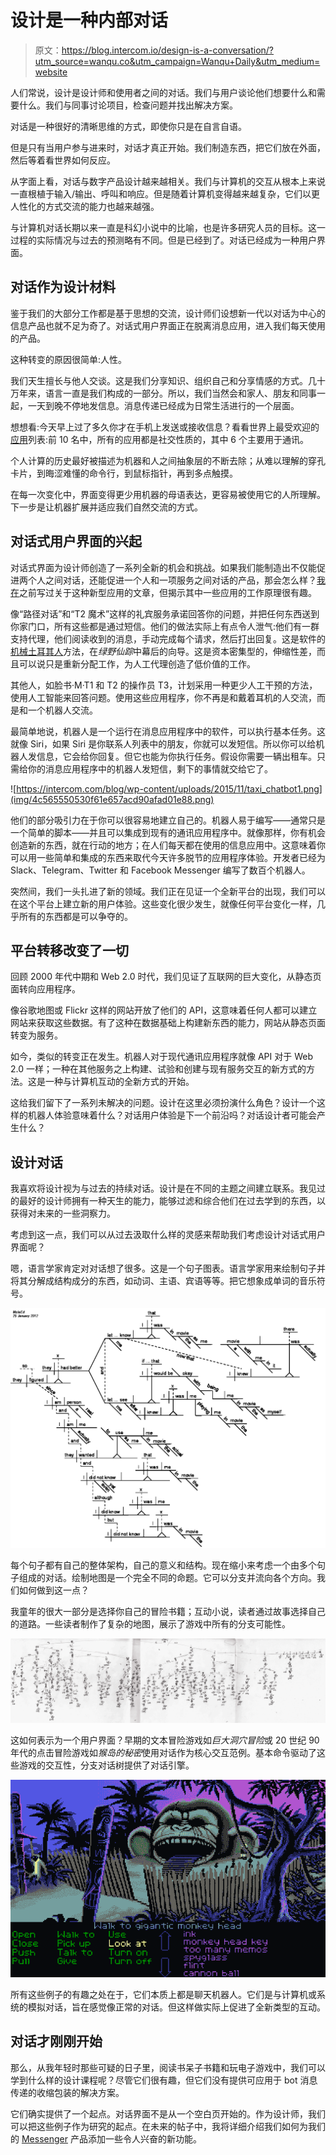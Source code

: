 # 设计是一种内部对话

> 原文：<https://blog.intercom.io/design-is-a-conversation/?utm_source=wanqu.co&utm_campaign=Wanqu+Daily&utm_medium=website>

人们常说，设计是设计师和使用者之间的对话。我们与用户谈论他们想要什么和需要什么。我们与同事讨论项目，检查问题并找出解决方案。

对话是一种很好的清晰思维的方式，即使你只是在自言自语。

但是只有当用户参与进来时，对话才真正开始。我们制造东西，把它们放在外面，然后等着看世界如何反应。

从字面上看，对话与数字产品设计越来越相关。我们与计算机的交互从根本上来说一直根植于输入/输出、呼叫和响应。但是随着计算机变得越来越复杂，它们以更人性化的方式交流的能力也越来越强。

与计算机对话长期以来一直是科幻小说中的比喻，也是许多研究人员的目标。这一过程的实际情况与过去的预测略有不同。但是已经到了。对话已经成为一种用户界面。

## 对话作为设计材料

鉴于我们的大部分工作都是基于思想的交流，设计师们设想新一代以对话为中心的信息产品也就不足为奇了。对话式用户界面正在脱离消息应用，进入我们每天使用的产品。

这种转变的原因很简单:人性。

我们天生擅长与他人交谈。这是我们分享知识、组织自己和分享情感的方式。几十万年来，语言一直是我们构成的一部分。所以，我们当然会和家人、朋友和同事一起，一天到晚不停地发信息。消息传递已经成为日常生活进行的一个层面。

想想看:今天早上过了多久你才在手机上发送或接收信息？看看世界上最受欢迎的[应用](http://www.slideshare.net/kleinerperkins/internet-trends-v1/47)列表:前 10 名中，所有的应用都是社交性质的，其中 6 个主要用于通讯。

个人计算的历史最好被描述为机器和人之间抽象层的不断去除；从难以理解的穿孔卡片，到晦涩难懂的命令行，到鼠标指针，再到多点触摸。

在每一次变化中，界面变得更少用机器的母语表达，更容易被使用它的人所理解。下一步是让机器扩展并适应我们自然交流的方式。

## 对话式用户界面的兴起

对话式界面为设计师创造了一系列全新的机会和挑战。如果我们能制造出不仅能促进两个人之间对话，还能促进一个人和一项服务之间对话的产品，那会怎么样？[我在](https://www.intercom.com/blog/messaging-apps-just-getting-started/)之前写过关于这种新型应用的文章，但揭示其中一些应用的工作原理很有趣。

像“路径对话”和“T2 魔术”这样的礼宾服务承诺回答你的问题，并把任何东西送到你家门口，所有这些都是通过短信。他们的做法实际上有点令人泄气:他们有一群支持代理，他们阅读收到的消息，手动完成每个请求，然后打出回复。这是软件的[机械土耳其人](https://en.wikipedia.org/wiki/The_Turk)方法，在*绿野仙踪*中幕后的向导。这是资本密集型的，伸缩性差，而且可以说只是重新分配工作，为人工代理创造了低价值的工作。

其他人，如脸书·M·T1 和 T2 的操作员 T3，计划采用一种更少人工干预的方法，使用人工智能来回答问题。使用这些应用程序，你不再是和戴着耳机的人交流，而是和一个机器人交流。

最简单地说，机器人是一个运行在消息应用程序中的软件，可以执行基本任务。这就像 Siri，如果 Siri 是你联系人列表中的朋友，你就可以发短信。所以你可以给机器人发信息，它会给你回复。但它也能为你执行任务。假设你需要一辆出租车。只需给你的消息应用程序中的机器人发短信，剩下的事情就交给它了。

![https://intercom.com/blog/wp-content/uploads/2015/11/taxi_chatbot1.png](img/4c565550530f61e657acd90afad01e88.png)

他们的部分吸引力在于你可以很容易地建立自己的。机器人易于编写——通常只是一个简单的脚本——并且可以集成到现有的通讯应用程序中。就像那样，你有机会创造新的东西，就在行动的地方；在人们每天都在使用的信息应用中。这意味着你可以用一些简单和集成的东西来取代今天许多脱节的应用程序体验。开发者已经为 Slack、Telegram、Twitter 和 Facebook Messenger 编写了数百个机器人。

突然间，我们一头扎进了新的领域。我们正在见证一个全新平台的出现，我们可以在这个平台上建立新的用户体验。这些变化很少发生，就像任何平台变化一样，几乎所有的东西都是可以争夺的。

## 平台转移改变了一切

回顾 2000 年代中期和 Web 2.0 时代，我们见证了互联网的巨大变化，从静态页面转向应用程序。

像谷歌地图或 Flickr 这样的网站开放了他们的 API，这意味着任何人都可以建立网站来获取这些数据。有了这种在数据基础上构建新东西的能力，网站从静态页面转变为服务。

如今，类似的转变正在发生。机器人对于现代通讯应用程序就像 API 对于 Web 2.0 一样；一种在其他服务之上构建、试验和创建与现有服务交互的新方式的方法。这是一种与计算机互动的全新方式的开始。

这给我们留下了一系列未解决的问题。设计在这里必须扮演什么角色？设计一个这样的机器人体验意味着什么？对话用户体验是下一个前沿吗？对话设计者可能会产生什么？

## 设计对话

我喜欢将设计视为与过去的持续对话。设计是在不同的主题之间建立联系。我见过的最好的设计师拥有一种天生的能力，能够过滤和综合他们在过去学到的东西，以获得对未来的一些洞察力。

考虑到这一点，我们可以从过去汲取什么样的灵感来帮助我们考虑设计对话式用户界面呢？

嗯，语言学家肯定对对话想了很多。这是一个句子图表。语言学家用来绘制句子并将其分解成结构成分的东西，如动词、主语、宾语等等。把它想象成单词的音乐符号。

![Sentence Diagram](img/ac1eed770b0ed016d87ff16a12d3277c.png)

每个句子都有自己的整体架构，自己的意义和结构。现在缩小来考虑一个由多个句子组成的对话。绘制地图是一个完全不同的命题。它可以分支并流向各个方向。我们如何做到这一点？

我童年的很大一部分是选择你自己的冒险书籍；互动小说，读者通过故事选择自己的道路。一些读者制作了复杂的地图，展示了游戏中所有的分支可能性。

![Tanaka Map](img/07eb96e8c7c3fa3f970ab516cc229488.png)

这如何表示为一个用户界面？早期的文本冒险游戏如*巨大洞穴冒险*或 20 世纪 90 年代的点击冒险游戏如*猴岛的秘密*使用对话作为核心交互范例。基本命令驱动了这些游戏的交互性，分支对话树提供了对话引擎。

![Secret of Monkey Island](img/3face7282d5f171a1ef585a31b531ecd.png)

所有这些例子的有趣之处在于，它们本质上都是聊天机器人。它们是与计算机或系统的模拟对话，旨在感觉像正常的对话。但这样做实际上促进了全新类型的互动。

## 对话才刚刚开始

那么，从我年轻时那些可疑的日子里，阅读书呆子书籍和玩电子游戏中，我们可以学到什么样的设计课程呢？尽管它们很有趣，但它们没有提供可应用于 bot 消息传递的收缩包装的解决方案。

它们确实提供了一个起点。对话界面不是从一个空白页开始的。作为设计师，我们可以把这些例子作为研究的起点。在未来的帖子中，我将详细介绍我们如何为我们的 [Messenger](https://www.intercom.com/messenger) 产品添加一些令人兴奋的新功能。